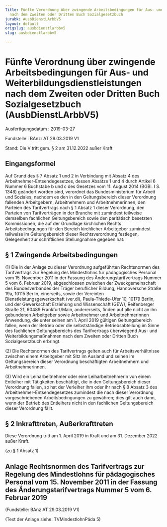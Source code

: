 ```yaml
---
Title: Fünfte Verordnung über zwingende Arbeitsbedingungen für Aus- und Weiterbildungsdienstleistungen
  nach dem Zweiten oder Dritten Buch Sozialgesetzbuch
jurabk: AusbDienstLArbbV5
layout: default
origslug: ausbdienstlarbbv5
slug: ausbdienstlarbbv5

---
```


# Fünfte Verordnung über zwingende Arbeitsbedingungen für Aus- und Weiterbildungsdienstleistungen nach dem Zweiten oder Dritten Buch Sozialgesetzbuch (AusbDienstLArbbV5)

Ausfertigungsdatum
:   2019-03-27

Fundstelle
:   BAnz: AT 29.03.2019 V1

Stand: Die V tritt gem. § 2 am 31.12.2022 außer Kraft

## Eingangsformel

Auf Grund des § 7 Absatz 1 und 2 in Verbindung mit Absatz 4 des
Arbeitnehmer-Entsendegesetzes, dessen Absätze 1 und 4 durch Artikel 6
Nummer 6 Buchstabe b und c des Gesetzes vom 11. August 2014 (BGBl. I
S. 1348) geändert worden sind, verordnet das Bundesministerium für
Arbeit und Soziales, nachdem es den in den Geltungsbereich dieser
Verordnung fallenden Arbeitgebern, Arbeitnehmern und
Arbeitnehmerinnen, den Parteien des Tarifvertrags nach § 1 Absatz 1
dieser Verordnung, den Parteien von Tarifverträgen in der Branche mit
zumindest teilweise demselben fachlichen Geltungsbereich sowie den
paritätisch besetzten Kommissionen, die auf der Grundlage kirchlichen
Rechts
Arbeitsbedingungen              für den Bereich kirchlicher
Arbeitgeber zumindest teilweise im Geltungsbereich dieser
Rechtsverordnung festlegen, Gelegenheit zur schriftlichen
Stellungnahme gegeben hat:


## § 1 Zwingende Arbeitsbedingungen

(1) Die in der Anlage zu dieser Verordnung aufgeführten Rechtsnormen
des Tarifvertrags zur Regelung des Mindestlohns für pädagogisches
Personal vom 15. November 2011 in der Fassung des
Änderungstarifvertrags Nummer 5 vom 6. Februar 2019, abgeschlossen
zwischen der Zweckgemeinschaft des Bundesverbandes der Träger
beruflicher
Bildung,              Hannoversche Straße 19a, 10115 Berlin,
einerseits, sowie der Vereinten Dienstleistungsgewerkschaft (ver.di),
Paula-Thiede-Ufer 10, 10179 Berlin, und der Gewerkschaft Erziehung und
Wissenschaft (GEW), Reifenberger Straße 21, 60489 Frankfurt/Main,
andererseits, finden auf alle nicht an ihn gebundenen Arbeitgeber
sowie Arbeitnehmer und Arbeitnehmerinnen Anwendung, die unter seinen
am 1. April 2019 gültigen Geltungsbereich fallen, wenn der Betrieb
oder die selbstständige Betriebsabteilung im Sinne des fachlichen
Geltungsbereichs des Tarifvertrags überwiegend Aus- und
Weiterbildungsmaßnahmen nach dem Zweiten oder Dritten Buch
Sozialgesetzbuch erbringt.

(2) Die Rechtsnormen des Tarifvertrags gelten auch für
Arbeitsverhältnisse zwischen einem Arbeitgeber mit Sitz im Ausland und
seinen im Geltungsbereich dieser Verordnung beschäftigten
Arbeitnehmern und Arbeitnehmerinnen.

(3) Wird ein Leiharbeitnehmer oder eine Leiharbeitnehmerin von einem
Entleiher mit Tätigkeiten beschäftigt, die in den Geltungsbereich
dieser Verordnung fallen, so hat der Verleiher ihm oder ihr nach § 8
Absatz 3 des Arbeitnehmer-Entsendegesetzes zumindest die nach dieser
Verordnung vorgeschriebenen Arbeitsbedingungen zu gewähren; dies gilt
auch dann, wenn der Betrieb des Entleihers nicht in den fachlichen
Geltungsbereich dieser Verordnung fällt.


## § 2 Inkrafttreten, Außerkrafttreten

Diese Verordnung tritt am 1. April 2019 in Kraft und am 31. Dezember
2022 außer Kraft.

(zu § 1 Absatz 1)

## Anlage Rechtsnormen des Tarifvertrags zur Regelung des Mindestlohns für pädagogisches Personal vom 15. November 2011 in der Fassung des Änderungstarifvertrags Nummer 5 vom 6. Februar 2019

(Fundstelle: BAnz AT 29.03.2019 V1)

(Text der Anlage siehe: TVMindestlohnPäda 5)

